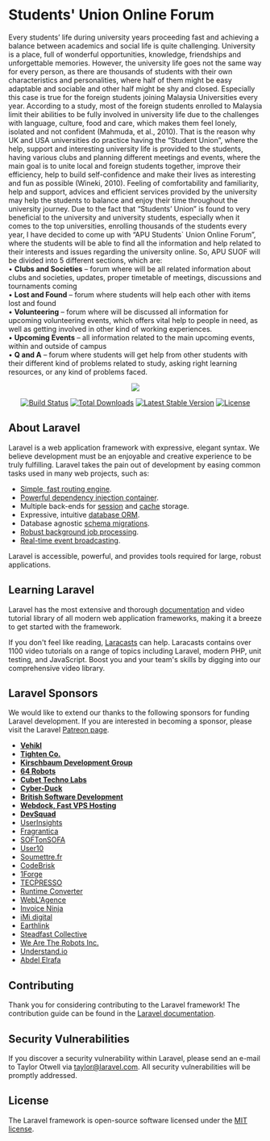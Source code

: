 <h1>Students' Union Online Forum</h1>
Every students’ life during university years proceeding fast and achieving a balance between academics and social life is quite challenging. University is a place, full of wonderful opportunities, knowledge, friendships and unforgettable memories. However, the university life goes not the same way for every person, as there are thousands of students with their own characteristics and personalities, where half of them might be easy adaptable and sociable and other half might be shy and closed. Especially this case is true for the foreign students joining Malaysia Universities every year. According to a study, most of the foreign students enrolled to Malaysia limit their abilities to be fully involved in university life due to the challenges with language, culture, food and care, which makes them feel lonely, isolated and not confident (Mahmuda, et al., 2010). That is the reason why UK and USA universities do practice having the “Student Union”, where the help, support and interesting university life is provided to the students, having various clubs and planning different meetings and events, where the main goal is to unite local and foreign students together, improve their efficiency, help to build self-confidence and make their lives as interesting and fun as possible (Wineki, 2010). Feeling of comfortability and familiarity, help and support, advices and efficient services provided by the university may help the students to balance and enjoy their time throughout the university journey. 
Due to the fact that “Students’ Union” is found to very beneficial to the university and university students, especially when it comes to the top universities, enrolling thousands of the students every year, I have decided to come up with “APU Students` Union Online Forum”, where the students will be able to find all the information and help related to their interests and issues regarding the university online. So, APU SUOF will be divided into 5 different sections, which are:
<br>•	<strong>Clubs and Societies</strong> – forum where will be all related information about clubs and societies, updates, proper timetable of meetings, discussions and tournaments coming
<br>•	<strong>Lost and Found</strong> – forum where students will help each other with items lost and found
<br>•	<strong>Volunteering</strong> – forum where will be discussed all information for upcoming volunteering events, which offers vital help to people in need, as well as getting involved in other kind of working experiences.
<br>•	<strong>Upcoming Events</strong> – all information related to the main upcoming events, within and outside of campus 
<br>•	<strong>Q and A</strong> – forum where students will get help from other students with their different kind of problems related to study, asking right learning resources, or any kind of problems faced.

<p align="center"><img src="https://laravel.com/assets/img/components/logo-laravel.svg"></p>

<p align="center">
<a href="https://travis-ci.org/laravel/framework"><img src="https://travis-ci.org/laravel/framework.svg" alt="Build Status"></a>
<a href="https://packagist.org/packages/laravel/framework"><img src="https://poser.pugx.org/laravel/framework/d/total.svg" alt="Total Downloads"></a>
<a href="https://packagist.org/packages/laravel/framework"><img src="https://poser.pugx.org/laravel/framework/v/stable.svg" alt="Latest Stable Version"></a>
<a href="https://packagist.org/packages/laravel/framework"><img src="https://poser.pugx.org/laravel/framework/license.svg" alt="License"></a>
</p>

## About Laravel

Laravel is a web application framework with expressive, elegant syntax. We believe development must be an enjoyable and creative experience to be truly fulfilling. Laravel takes the pain out of development by easing common tasks used in many web projects, such as:

- [Simple, fast routing engine](https://laravel.com/docs/routing).
- [Powerful dependency injection container](https://laravel.com/docs/container).
- Multiple back-ends for [session](https://laravel.com/docs/session) and [cache](https://laravel.com/docs/cache) storage.
- Expressive, intuitive [database ORM](https://laravel.com/docs/eloquent).
- Database agnostic [schema migrations](https://laravel.com/docs/migrations).
- [Robust background job processing](https://laravel.com/docs/queues).
- [Real-time event broadcasting](https://laravel.com/docs/broadcasting).

Laravel is accessible, powerful, and provides tools required for large, robust applications.

## Learning Laravel

Laravel has the most extensive and thorough [documentation](https://laravel.com/docs) and video tutorial library of all modern web application frameworks, making it a breeze to get started with the framework.

If you don't feel like reading, [Laracasts](https://laracasts.com) can help. Laracasts contains over 1100 video tutorials on a range of topics including Laravel, modern PHP, unit testing, and JavaScript. Boost you and your team's skills by digging into our comprehensive video library.

## Laravel Sponsors

We would like to extend our thanks to the following sponsors for funding Laravel development. If you are interested in becoming a sponsor, please visit the Laravel [Patreon page](https://patreon.com/taylorotwell).

- **[Vehikl](https://vehikl.com/)**
- **[Tighten Co.](https://tighten.co)**
- **[Kirschbaum Development Group](https://kirschbaumdevelopment.com)**
- **[64 Robots](https://64robots.com)**
- **[Cubet Techno Labs](https://cubettech.com)**
- **[Cyber-Duck](https://cyber-duck.co.uk)**
- **[British Software Development](https://www.britishsoftware.co)**
- **[Webdock, Fast VPS Hosting](https://www.webdock.io/en)**
- **[DevSquad](https://devsquad.com)**
- [UserInsights](https://userinsights.com)
- [Fragrantica](https://www.fragrantica.com)
- [SOFTonSOFA](https://softonsofa.com/)
- [User10](https://user10.com)
- [Soumettre.fr](https://soumettre.fr/)
- [CodeBrisk](https://codebrisk.com)
- [1Forge](https://1forge.com)
- [TECPRESSO](https://tecpresso.co.jp/)
- [Runtime Converter](http://runtimeconverter.com/)
- [WebL'Agence](https://weblagence.com/)
- [Invoice Ninja](https://www.invoiceninja.com)
- [iMi digital](https://www.imi-digital.de/)
- [Earthlink](https://www.earthlink.ro/)
- [Steadfast Collective](https://steadfastcollective.com/)
- [We Are The Robots Inc.](https://watr.mx/)
- [Understand.io](https://www.understand.io/)
- [Abdel Elrafa](https://abdelelrafa.com)

## Contributing

Thank you for considering contributing to the Laravel framework! The contribution guide can be found in the [Laravel documentation](https://laravel.com/docs/contributions).

## Security Vulnerabilities

If you discover a security vulnerability within Laravel, please send an e-mail to Taylor Otwell via [taylor@laravel.com](mailto:taylor@laravel.com). All security vulnerabilities will be promptly addressed.

## License

The Laravel framework is open-source software licensed under the [MIT license](https://opensource.org/licenses/MIT).
